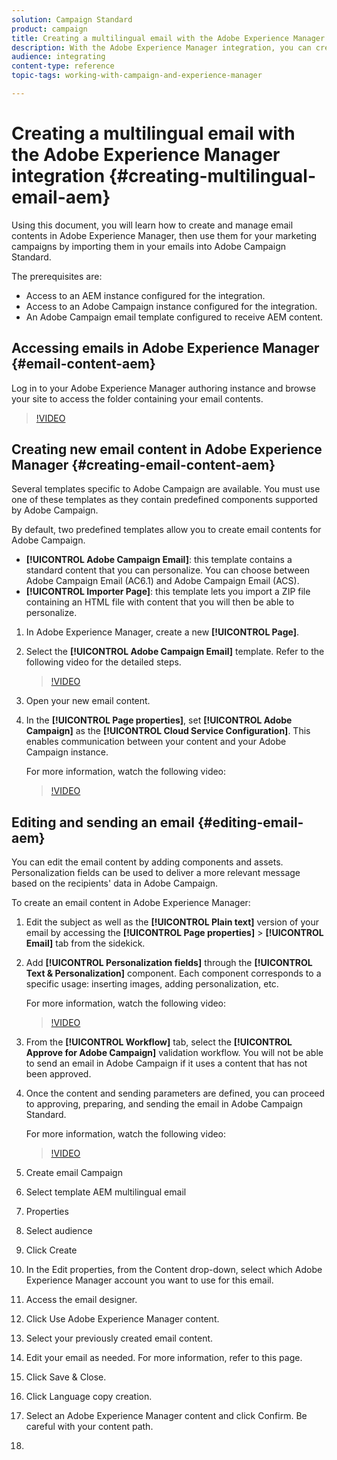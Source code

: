 ```yaml
---
solution: Campaign Standard
product: campaign
title: Creating a multilingual email with the Adobe Experience Manager integration.
description: With the Adobe Experience Manager integration, you can create content directly in AEM and use it later on in Adobe Campaign.
audience: integrating
content-type: reference
topic-tags: working-with-campaign-and-experience-manager

---
```


# Creating a multilingual email with the Adobe Experience Manager integration {#creating-multilingual-email-aem}

Using this document, you will learn how to create and manage email contents in Adobe Experience Manager, then use them for your marketing campaigns by importing them in your emails into Adobe Campaign Standard.

The prerequisites are:

* Access to an AEM instance configured for the integration.
* Access to an Adobe Campaign instance configured for the integration.
* An Adobe Campaign email template configured to receive AEM content.

## Accessing emails in Adobe Experience Manager {#email-content-aem}

Log in to your Adobe Experience Manager authoring instance and browse your site to access the folder containing your email contents.

>[!VIDEO](https://video.tv.adobe.com/v/29996)

## Creating new email content in Adobe Experience Manager {#creating-email-content-aem}

Several templates specific to Adobe Campaign are available. You must use one of these templates as they contain predefined components supported by Adobe Campaign.

By default, two predefined templates allow you to create email contents for Adobe Campaign.

* **[!UICONTROL Adobe Campaign Email]**: this template contains a standard content that you can personalize. You can choose between Adobe Campaign Email (AC6.1) and Adobe Campaign Email (ACS).
* **[!UICONTROL Importer Page]**: this template lets you import a ZIP file containing an HTML file with content that you will then be able to personalize.

1. In Adobe Experience Manager, create a new **[!UICONTROL Page]**.

1. Select the **[!UICONTROL Adobe Campaign Email]** template. Refer to the following video for the detailed steps.
    >[!VIDEO](https://video.tv.adobe.com/v/29997)

1. Open your new email content.

1. In the **[!UICONTROL Page properties]**, set **[!UICONTROL Adobe Campaign]** as the **[!UICONTROL Cloud Service Configuration]**. This enables communication between your content and your Adobe Campaign instance.

    For more information, watch the following video:

    >[!VIDEO](https://video.tv.adobe.com/v/29999)

## Editing and sending an email {#editing-email-aem}

You can edit the email content by adding components and assets. Personalization fields can be used to deliver a more relevant message based on the recipients' data in Adobe Campaign.

To create an email content in Adobe Experience Manager:

1. Edit the subject as well as the **[!UICONTROL Plain text]** version of your email by accessing the **[!UICONTROL Page properties]** > **[!UICONTROL Email]** tab from the sidekick.

1. Add **[!UICONTROL Personalization fields]** through the **[!UICONTROL Text & Personalization]** component. Each component corresponds to a specific usage: inserting images, adding personalization, etc.

    For more information, watch the following video:
    >[!VIDEO](https://video.tv.adobe.com/v/29998)

1. From the **[!UICONTROL Workflow]** tab, select the **[!UICONTROL Approve for Adobe Campaign]** validation workflow. You will not be able to send an email in Adobe Campaign if it uses a content that has not been approved.

1. Once the content and sending parameters are defined, you can proceed to approving, preparing, and sending the email in Adobe Campaign Standard.

    For more information, watch the following video:

    >[!VIDEO](https://video.tv.adobe.com/v/23721)




1. Create email Campaign
1. Select template AEM multilingual email
1. Properties
1. Select audience
1. Click Create
1. In the Edit properties, from the Content drop-down, select which Adobe Experience Manager account you want to use for this email.
1. Access the email designer.
1. Click Use Adobe Experience Manager content.
1. Select your previously created email content.
1. Edit your email as needed. For more information, refer to this page.
1. Click Save & Close.
1. Click Language copy creation.
1. Select an Adobe Experience Manager content and click Confirm. Be careful with your content path.
1. 
